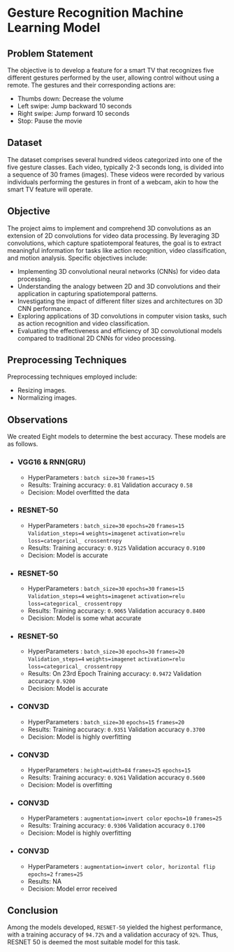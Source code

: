 # Gesture Recognition Machine Learning Model

## Problem Statement
The objective is to develop a feature for a smart TV that recognizes five different gestures performed by the user, allowing control without using a remote. The gestures and their corresponding actions are:
- Thumbs down: Decrease the volume
- Left swipe: Jump backward 10 seconds
- Right swipe: Jump forward 10 seconds
- Stop: Pause the movie

## Dataset
The dataset comprises several hundred videos categorized into one of the five gesture classes. Each video, typically 2-3 seconds long, is divided into a sequence of 30 frames (images). These videos were recorded by various individuals performing the gestures in front of a webcam, akin to how the smart TV feature will operate.

## Objective
The project aims to implement and comprehend 3D convolutions as an extension of 2D convolutions for video data processing. By leveraging 3D convolutions, which capture spatiotemporal features, the goal is to extract meaningful information for tasks like action recognition, video classification, and motion analysis. Specific objectives include:
- Implementing 3D convolutional neural networks (CNNs) for video data processing.
- Understanding the analogy between 2D and 3D convolutions and their application in capturing spatiotemporal patterns.
- Investigating the impact of different filter sizes and architectures on 3D CNN performance.
- Exploring applications of 3D convolutions in computer vision tasks, such as action recognition and video classification.
- Evaluating the effectiveness and efficiency of 3D convolutional models compared to traditional 2D CNNs for video processing.

## Preprocessing Techniques
Preprocessing techniques employed include:
- Resizing images.
- Normalizing images.

## Observations
We created Eight models to determine the best accuracy. These models are as follows.
- ### VGG16 & RNN(GRU)
  - HyperParameters : `batch size=30` `frames=15`
  - Results: Training accuracy: `0.81` Validation accuracy `0.58`
  - Decision: Model overfitted the data
    
- ### RESNET-50
  - HyperParameters : `batch_size=30` `epochs=20` `frames=15` `Validation_steps=4` `weights=imagenet` `activation=relu` `loss=categorical_ crossentropy`
  - Results: Training accuracy: `0.9125` Validation accuracy `0.9100`
  - Decision: Model is accurate

- ### RESNET-50
  - HyperParameters : `batch_size=30` `epochs=30` `frames=15` `Validation_steps=4` `weights=imagenet` `activation=relu` `loss=categorical_ crossentropy`
  - Results: Training accuracy: `0.9065` Validation accuracy `0.8400`
  - Decision: Model is some what accurate
 
- ### RESNET-50
  - HyperParameters : `batch_size=30` `epochs=30` `frames=20` `Validation_steps=4` `weights=imagenet` `activation=relu` `loss=categorical_ crossentropy`
  - Results: On 23rd Epoch Training accuracy: `0.9472` Validation accuracy `0.9200`
  - Decision: Model is accurate
 
- ### CONV3D
  - HyperParameters : `batch_size=30` `epochs=15` `frames=20`
  - Results: Training accuracy: `0.9351` Validation accuracy `0.3700`
  - Decision: Model is highly overfitting
 
- ### CONV3D
  - HyperParameters : `height=width=84` `frames=25` `epochs=15`
  - Results: Training accuracy: `0.9261` Validation accuracy `0.5600`
  - Decision: Model is overfitting
 
- ### CONV3D
  - HyperParameters : `augmentation=invert color` `epochs=10` `frames=25`
  - Results: Training accuracy: `0.9306` Validation accuracy `0.1700`
  - Decision: Model is highly overfitting
 
- ### CONV3D
  - HyperParameters : `augmentation=invert color, horizontal flip` `epochs=2` `frames=25`
  - Results: NA
  - Decision: Model error received

  

## Conclusion
Among the models developed, `RESNET-50` yielded the highest performance, with a training accuracy of `94.72%` and a validation accuracy of `92%`. Thus, RESNET 50 is deemed the most suitable model for this task.
